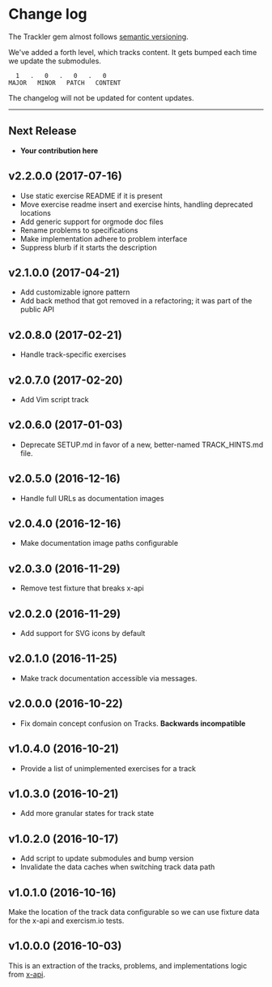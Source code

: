 # Change log

The Trackler gem almost follows [semantic versioning](http://semver.org/).

We've added a forth level, which tracks content. It gets bumped each time we
update the submodules.

      1   .   0   .   0   .   0
    MAJOR   MINOR   PATCH   CONTENT

The changelog will not be updated for content updates.

----------------

## Next Release
* **Your contribution here**

## v2.2.0.0 (2017-07-16)
* Use static exercise README if it is present
* Move exercise readme insert and exercise hints, handling deprecated locations
* Add generic support for orgmode doc files
* Rename problems to specifications
* Make implementation adhere to problem interface
* Suppress blurb if it starts the description

## v2.1.0.0 (2017-04-21)

* Add customizable ignore pattern
* Add back method that got removed in a refactoring; it was part of the public API

## v2.0.8.0 (2017-02-21)

* Handle track-specific exercises

## v2.0.7.0 (2017-02-20)

* Add Vim script track

## v2.0.6.0 (2017-01-03)

* Deprecate SETUP.md in favor of a new, better-named TRACK_HINTS.md file.

## v2.0.5.0 (2016-12-16)

* Handle full URLs as documentation images

## v2.0.4.0 (2016-12-16)

* Make documentation image paths configurable

## v2.0.3.0 (2016-11-29)

* Remove test fixture that breaks x-api

## v2.0.2.0 (2016-11-29)

* Add support for SVG icons by default

## v2.0.1.0 (2016-11-25)

* Make track documentation accessible via messages.

## v2.0.0.0 (2016-10-22)

* Fix domain concept confusion on Tracks. **Backwards incompatible**

## v1.0.4.0 (2016-10-21)

* Provide a list of unimplemented exercises for a track

## v1.0.3.0 (2016-10-21)

* Add more granular states for track state

## v1.0.2.0 (2016-10-17)

* Add script to update submodules and bump version
* Invalidate the data caches when switching track data path

## v1.0.1.0 (2016-10-16)

Make the location of the track data configurable so we can use fixture
data for the x-api and exercism.io tests.

## v1.0.0.0 (2016-10-03)

This is an extraction of the tracks, problems, and implementations logic
from [x-api][xapi].

[xapi]: https://github.com/exercism/x-api
